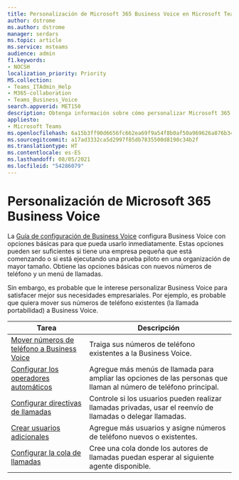 ```yaml
---
title: Personalización de Microsoft 365 Business Voice en Microsoft Teams
author: dstrome
ms.author: dstrome
manager: serdars
ms.topic: article
ms.service: msteams
audience: admin
f1.keywords:
- NOCSH
localization_priority: Priority
MS.collection:
- Teams_ITAdmin_Help
- M365-collaboration
- Teams_Business_Voice
search.appverid: MET150
description: Obtenga información sobre cómo personalizar Microsoft 365 Business Voice para satisfacer las necesidades específicas de su organización.
appliesto:
- Microsoft Teams
ms.openlocfilehash: 6a15b3ff90d6656fc662ea69f9a54f8b0af50a969626a876b341d230d74cdef3
ms.sourcegitcommit: a17ad3332ca5d2997f85db7835500d8190c34b2f
ms.translationtype: HT
ms.contentlocale: es-ES
ms.lasthandoff: 08/05/2021
ms.locfileid: "54286079"
---
```

# <a name="customize-microsoft-365-business-voice"></a>Personalización de Microsoft 365 Business Voice

La [Guía de configuración de Business Voice](set-up-overview.md) configura Business Voice con opciones básicas para que pueda usarlo inmediatamente. Estas opciones pueden ser suficientes si tiene una empresa pequeña que está comenzando o si está ejecutando una prueba piloto en una organización de mayor tamaño. Obtiene las opciones básicas con nuevos números de teléfono y un menú de llamadas.

Sin embargo, es probable que le interese personalizar Business Voice para satisfacer mejor sus necesidades empresariales. Por ejemplo, es probable que quiera mover sus números de teléfono existentes (la llamada portabilidad) a Business Voice.

| Tarea                                                          | Descripción                                                                                          |
|---------------------------------------------------------------|------------------------------------------------------------------------------------------------------|
| [Mover números de teléfono a Business Voice](port-phone-numbers.md) | Traiga sus números de teléfono existentes a la Business Voice.                                                 |
| [Configurar los operadores automáticos](./create-a-phone-system-auto-attendant-smb.md)           | Agregue más menús de llamada para ampliar las opciones de las personas que llaman al número de teléfono principal.        |
| [Configurar directivas de llamadas](set-up-policies.md)                 | Controle si los usuarios pueden realizar llamadas privadas, usar el reenvío de llamadas o delegar llamadas.        |
| [Crear usuarios adicionales](create-users.md)                    | Agregue más usuarios y asigne números de teléfono nuevos o existentes.                                     |
| [Configurar la cola de llamadas](./create-a-phone-system-call-queue-smb.md)                   | Cree una cola donde los autores de llamadas puedan esperar al siguiente agente disponible.                                  |